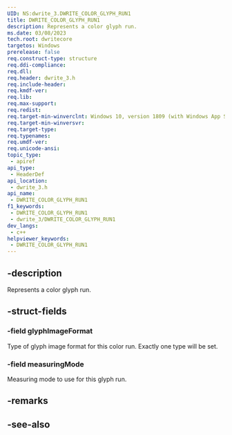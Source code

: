 ```yaml
---
UID: NS:dwrite_3.DWRITE_COLOR_GLYPH_RUN1
title: DWRITE_COLOR_GLYPH_RUN1
description: Represents a color glyph run.
ms.date: 03/08/2023
tech.root: dwritecore
targetos: Windows
prerelease: false
req.construct-type: structure
req.ddi-compliance: 
req.dll: 
req.header: dwrite_3.h
req.include-header: 
req.kmdf-ver: 
req.lib: 
req.max-support: 
req.redist: 
req.target-min-winverclnt: Windows 10, version 1809 (with Windows App SDK 0.5 or later)
req.target-min-winversvr: 
req.target-type: 
req.typenames: 
req.umdf-ver: 
req.unicode-ansi: 
topic_type:
 - apiref
api_type:
 - HeaderDef
api_location:
 - dwrite_3.h
api_name:
 - DWRITE_COLOR_GLYPH_RUN1
f1_keywords:
 - DWRITE_COLOR_GLYPH_RUN1
 - dwrite_3/DWRITE_COLOR_GLYPH_RUN1
dev_langs:
 - c++
helpviewer_keywords:
 - DWRITE_COLOR_GLYPH_RUN1
---
```


## -description

Represents a color glyph run.

## -struct-fields

### -field glyphImageFormat

Type of glyph image format for this color run. Exactly one type will be set.

### -field measuringMode

Measuring mode to use for this glyph run.

## -remarks

## -see-also
